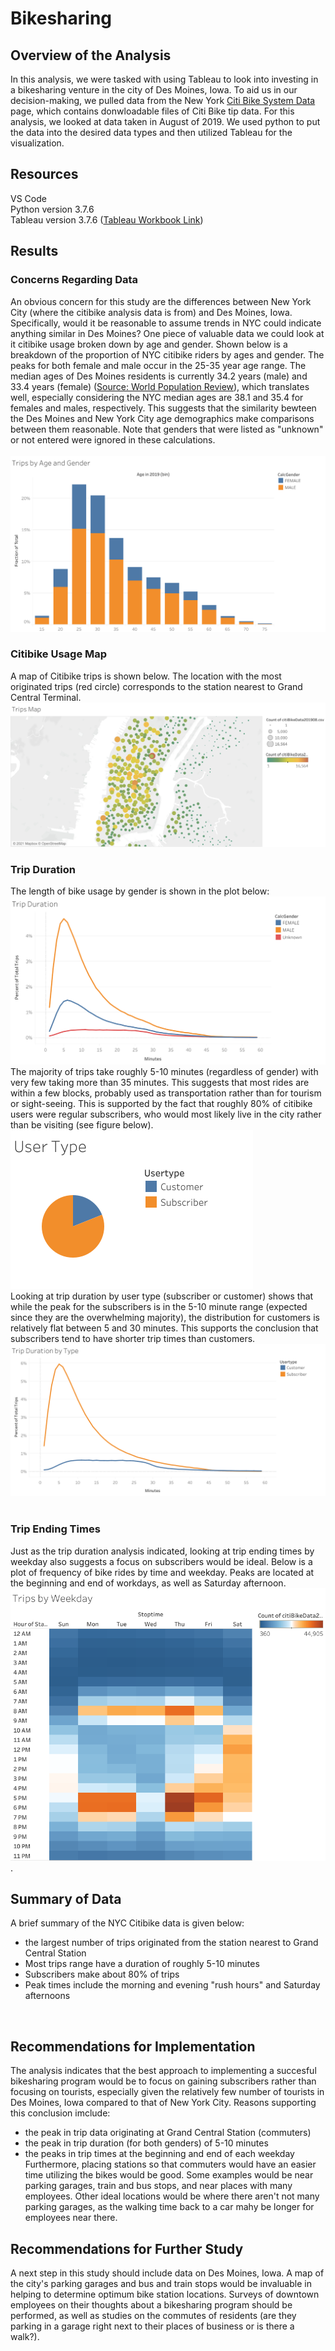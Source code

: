# Bikesharing
## Overview of the Analysis
In this analysis, we were tasked with using Tableau to look into investing in a bikesharing venture in the city of Des Moines, Iowa. To aid us in our decision-making, we pulled data from the New York [Citi Bike System Data](https://ride.citibikenyc.com/system-data) page, which contains donwloadable files of Citi Bike tip data. For this analysis, we looked at data taken in August of 2019. We used python to put the data into the desired data types and then utilized Tableau for the visualization.
<br />
## Resources
VS Code<br />
Python version 3.7.6<br />
Tableau version 3.7.6 ([Tableau Workbook Link](https://public.tableau.com/app/profile/brian.moazen/viz/citibikeData_201908/TripsMap))<br />

## Results
### Concerns Regarding Data
An obvious concern for this study are the differences between New York City (where the citibike analysis data is from) and Des Moines, Iowa.  Specifically, would it be reasonable to assume trends in NYC could indicate anything similar in Des Moines?  One piece of valuable data we could look at it citibike usage broken down by age and gender.  Shown below is a breakdown of the proportion of NYC citibike riders by ages and gender.  The peaks for both female and male occur in the 25-35 year age range.  The median ages of Des Moines residents is currently 34.2 years (male) and 33.4 years (female) ([Source: World Population Review](https://worldpopulationreview.com/us-cities/des-moines-ia-population)), which translates well, especially considering the NYC median ages are 38.1 and 35.4 for females and males, respectively.  This suggests that the similarity bewteen the Des Moines and New York City age demographics make  comparisons between them reasonable.  Note that genders that were listed as "unknown" or not entered were ignored in these calculations.<br />  
![](/Plots/Trips%20by%20Age%20and%20Gender.png)

### Citibike Usage Map
A map of Citibike trips is shown below.  The location with the most originated trips (red circle) corresponds to the station nearest to Grand Central Terminal.
![](/Plots/Trips%20Map.png)

### Trip Duration
The length of bike usage by gender is shown in the plot below: <br /> 
![](/Plots/Trip%20Duration.png)
The majority of trips take roughly 5-10 minutes (regardless of gender) with very few taking more than 35 minutes.  This suggests that most rides are within a few blocks, probably used as transportation rather than for tourism or sight-seeing.  This is supported by the fact that roughly 80% of citibike users were regular subscribers, who would most likely live in the city rather than be visiting (see figure below).
![](/Plots/User%20Type.png) <br /> 
Looking at trip duration by user type (subscriber or customer) shows that while the peak for the subscribers is in the 5-10 minute range (expected since they are the overwhelming majority), the distribution for customers is relatively flat between 5 and 30 minutes. This supports the conclusion that subscribers tend to have shorter trip times than customers.
![](/Plots/Trip%20Duration%20by%20Type.png)<br /> 
<br />

### Trip Ending Times
Just as the trip duration analysis indicated, looking at trip ending times by weekday also suggests a focus on subscribers would be ideal.  Below is a plot of frequency of bike rides by time and weekday.  Peaks are located at the beginning and end of workdays, as well as Saturday afternoon.
![](/Plots/Trips%20by%20Weekday.png). <br /> 

## Summary of Data
A brief summary of the NYC Citibike data is given below:
- the largest number of trips originated from the station nearest to Grand Central Station
- Most trips range have a duration of roughly 5-10 minutes
- Subscribers make about 80% of trips
- Peak times include the morning and evening "rush hours" and Saturday afternoons
<br />

## Recommendations for Implementation
The analysis indicates that the best approach to implementing a succesful bikesharing program would be to focus on gaining subscribers rather than focusing on tourists, especially given the relatively few number of tourists in Des Moines, Iowa compared to that of New York City. Reasons supporting this conclusion imclude:
- the peak in trip data originating at Grand Central Station (commuters)
- the peak in trip duration (for both genders) of 5-10 minutes
- the peaks in trip times at the beginning and end of each weekday<br />
Furthermore, placing stations so that commuters would have an easier time utilizing the bikes would be good.  Some examples would be near parking garages, train and bus stops, and near places with many employees. Other ideal locations would be where there aren't not many parking garages, as the walking time back to a car mahy be longer for employees near there.<br />

## Recommendations for Further Study
A next step in this study should include data on Des Moines, Iowa.  A map of the city's parking garages and bus and train stops would be invaluable in helping to determine optimum bike station locations.  Surveys of downtown employees on their thoughts about a bikesharing program should be performed, as well as studies on the commutes of residents (are they parking in a garage right next to their places of business or is there a walk?).



